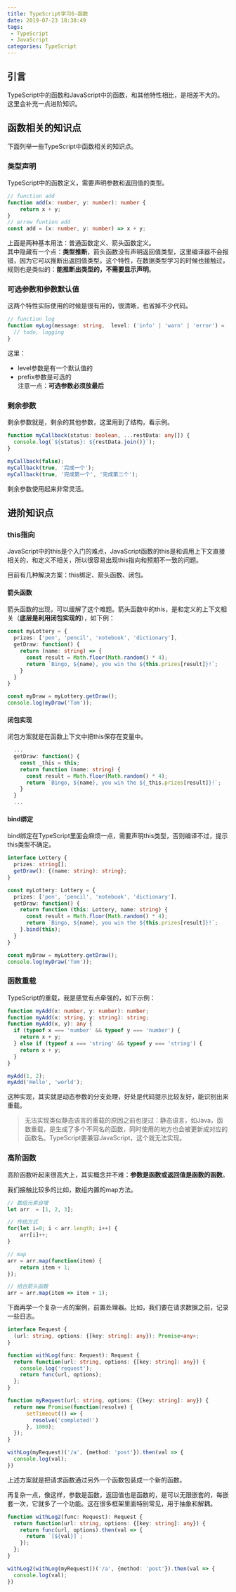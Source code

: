 ```yaml
---
title: TypeScript学习6-函数
date: 2019-07-23 18:30:49
tags:
 - TypeScript
 - JavaScript
categories: TypeScript
---
```

## 引言
TypeScript中的函数和JavaScript中的函数，和其他特性相比，是相差不大的。  
这里会补充一点进阶知识。

## 函数相关的知识点

下面列举一些TypeScript中函数相关的知识点。

### 类型声明

TypeScript中的函数定义，需要声明参数和返回值的类型。
```typescript
// function add
function add(x: number, y: number): number {
    return x + y;
}
// arrow funtion add
const add = (x: number, y: number) => x + y;
```
上面是两种基本用法：普通函数定义、箭头函数定义。  
其中隐藏有一个点：**类型推断**，箭头函数没有声明返回值类型，这里编译器不会报错，因为它可以推断出返回值类型。这个特性，在数据类型学习的时候也接触过，规则也是类似的：**能推断出类型的，不需要显示声明**。

### 可选参数和参数默认值

这两个特性实际使用的时候是很有用的，很清晰，也省掉不少代码。
```typescript
// function log
function myLog(message: string,  level: ('info' | 'warn' | 'error') = 'info', prefix?: string): void {
  // todo, logging
}
```
这里：
- level参数是有一个默认值的
- prefix参数是可选的  
注意一点：**可选参数必须放最后**

### 剩余参数

剩余参数就是，剩余的其他参数，这里用到了结构，看示例。
```typescript
function myCallback(status: boolean, ...restData: any[]) {
  console.log(`${status}: ${restData.join()}`);
}

myCallback(false);
myCallback(true, '完成一个');
myCallback(true, '完成第一个', '完成第二个');
```
剩余参数使用起来非常灵活。

## 进阶知识点

### this指向

JavaScript中的this是个入门的难点，JavaScript函数的this是和调用上下文直接相关的，和定义不相关，所以很容易出现this指向和预期不一致的问题。  

目前有几种解决方案：this绑定、箭头函数、闭包。  

#### 箭头函数

箭头函数的出现，可以缓解了这个难题。箭头函数中的this，是和定义的上下文相关（**底层是利用闭包实现的**），如下例：

```typescript
const myLottery = {
  prizes: ['pen', 'pencil', 'notebook', 'dictionary'],
  getDraw: function() {
    return (name: string) => {
      const result = Math.floor(Math.random() * 4);
      return `Bingo, ${name}, you win the ${this.prizes[result]}!`;
    }
  }
}

const myDraw = myLottery.getDraw();
console.log(myDraw('Tom'));
```
#### 闭包实现

闭包方案就是在函数上下文中把this保存在变量中。

```typescript
  ...
  getDraw: function() {
    const _this = this;
    return function (name: string) {
      const result = Math.floor(Math.random() * 4);
      return `Bingo, ${name}, you win the ${_this.prizes[result]}!`;
    }
  }
  ...
```

#### bind绑定

bind绑定在TypeScript里面会麻烦一点，需要声明this类型，否则编译不过，提示this类型不确定。

```typescript
interface Lottery {
  prizes: string[];
  getDraw(): {(name: string): string};
}

const myLottery: Lottery = {
  prizes: ['pen', 'pencil', 'notebook', 'dictionary'],
  getDraw: function() {
    return function (this: Lottery, name: string) {
      const result = Math.floor(Math.random() * 4);
      return `Bingo, ${name}, you win the ${this.prizes[result]}!`;
    }.bind(this);
  }
}

const myDraw = myLottery.getDraw();
console.log(myDraw('Tom'));
```

### 函数重载

TypeScript的重载，我是感觉有点牵强的，如下示例：

```typescript
function myAdd(x: number, y: number): number;
function myAdd(x: string, y: string): string;
function myAdd(x, y): any {
  if (typeof x === 'number' && typeof y === 'number') {
    return x + y;
  } else if (typeof x === 'string' && typeof y === 'string') {
    return x + y;
  }
}

myAdd(1, 2);
myAdd('Hello', 'world');
```
这种实现，其实就是动态参数的分支处理，好处是代码提示比较友好，能识别出来重载。

>无法实现类似静态语言的重载的原因之前也提过：静态语言，如Java，函数重载，是生成了多个不同名的函数，同时使用的地方也会被更新成对应的函数名。TypeScript要兼容JavaScript，这个就无法实现。

### 高阶函数

高阶函数听起来很高大上，其实概念并不难：**参数是函数或返回值是函数的函数**。  

我们接触比较多的比如，数组内置的map方法。

```typescript
// 数组元素自增
let arr  = [1, 2, 3];

// 传统方式
for(let i=0; i < arr.length; i++) {
    arr[i]++;
}

// map
arr = arr.map(function(item) {
    return item + 1;
});

// 结合箭头函数
arr = arr.map(item => item + 1);
```

下面再学一个复杂一点的案例，前置处理器。比如，我们要在请求数据之前，记录一些日志。

```typescript
interface Request {
  (url: string, options: {[key: string]: any}): Promise<any>;
}

function withLog(func: Request): Request {
  return function(url: string, options: {[key: string]: any}) {
    console.log('request');
    return func(url, options);
  };
}

function myRequest(url: string, options: {[key: string]: any}) {
  return new Promise(function(resolve) {
      setTimeout(() => {
        resolve('completed!')   
      }, 1000);
  });
}

withLog(myRequest)('/a', {method: 'post'}).then(val => {
  console.log(val);
})
```
上述方案就是把请求函数通过另外一个函数包装成一个新的函数。

再复杂一点，像这样，参数是函数，返回值也是函数的，是可以无限嵌套的，每嵌套一次，它就多了一个功能。这在很多框架里面特别常见，用于抽象和解耦。

```typescript
function withLog2(func: Request): Request {
  return function(url: string, options: {[key: string]: any}) {
    return func(url, options).then(val => {
      return `[${val}]`;
    });
  };
}

withLog2(withLog(myRequest))('/a', {method: 'post'}).then(val => {
  console.log(val);
})
```

